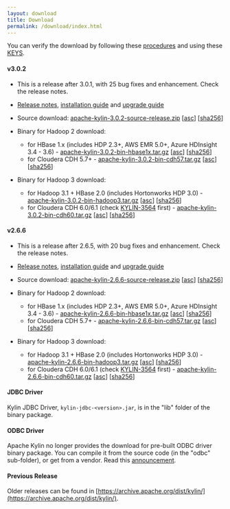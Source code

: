 ```yaml
---
layout: download
title: Download
permalink: /download/index.html
---
```


You can verify the download by following these [procedures](https://www.apache.org/info/verification.html) and using these [KEYS](https://www.apache.org/dist/kylin/KEYS).

#### v3.0.2
- This is a release after 3.0.1, with 25 bug fixes and enhancement. Check the release notes.
- [Release notes](/docs/release_notes.html), [installation guide](/docs/install/index.html) and [upgrade guide](/docs/howto/howto_upgrade.html)
- Source download: [apache-kylin-3.0.2-source-release.zip](https://www.apache.org/dyn/closer.cgi/kylin/apache-kylin-3.0.2/apache-kylin-3.0.2-source-release.zip) \[[asc](https://www.apache.org/dist/kylin/apache-kylin-3.0.2/apache-kylin-3.0.2-source-release.zip.asc)\] \[[sha256](https://www.apache.org/dist/kylin/apache-kylin-3.0.2/apache-kylin-3.0.2-source-release.zip.sha256)\]
- Binary for Hadoop 2 download:
  - for HBase 1.x (includes HDP 2.3+, AWS EMR 5.0+, Azure HDInsight 3.4 - 3.6) - [apache-kylin-3.0.2-bin-hbase1x.tar.gz](https://www.apache.org/dyn/closer.cgi/kylin/apache-kylin-3.0.2/apache-kylin-3.0.2-bin-hbase1x.tar.gz) \[[asc](https://www.apache.org/dist/kylin/apache-kylin-3.0.2/apache-kylin-3.0.2-bin-hbase1x.tar.gz.asc)\] \[[sha256](https://www.apache.org/dist/kylin/apache-kylin-3.0.2/apache-kylin-3.0.2-bin-hbase1x.tar.gz.sha256)\]
  - for Cloudera CDH 5.7+ - [apache-kylin-3.0.2-bin-cdh57.tar.gz](https://www.apache.org/dyn/closer.cgi/kylin/apache-kylin-3.0.2/apache-kylin-3.0.2-bin-cdh57.tar.gz) \[[asc](https://www.apache.org/dist/kylin/apache-kylin-3.0.2/apache-kylin-3.0.2-bin-cdh57.tar.gz.asc)\] \[[sha256](https://www.apache.org/dist/kylin/apache-kylin-3.0.2/apache-kylin-3.0.2-bin-cdh57.tar.gz.sha256)\]

- Binary for Hadoop 3 download:
  - for Hadoop 3.1 + HBase 2.0 (includes Hortonworks HDP 3.0) - [apache-kylin-3.0.2-bin-hadoop3.tar.gz](https://www.apache.org/dyn/closer.cgi/kylin/apache-kylin-3.0.2/apache-kylin-3.0.2-bin-hadoop3.tar.gz) \[[asc](https://www.apache.org/dist/kylin/apache-kylin-3.0.2/apache-kylin-3.0.2-bin-hadoop3.tar.gz.asc)\] \[[sha256](https://www.apache.org/dist/kylin/apache-kylin-3.0.2/apache-kylin-3.0.2-bin-hadoop3.tar.gz.sha256)\]
  - for Cloudera CDH 6.0/6.1 (check [KYLIN-3564](https://issues.apache.org/jira/browse/KYLIN-3564) first) - [apache-kylin-3.0.2-bin-cdh60.tar.gz](https://www.apache.org/dyn/closer.cgi/kylin/apache-kylin-3.0.2/apache-kylin-3.0.2-bin-cdh60.tar.gz) \[[asc](https://www.apache.org/dist/kylin/apache-kylin-3.0.2/apache-kylin-3.0.2-bin-cdh60.tar.gz.asc)\] \[[sha256](https://www.apache.org/dist/kylin/apache-kylin-3.0.2/apache-kylin-3.0.2-bin-cdh60.tar.gz.sha256)\]

#### v2.6.6
- This is a release after 2.6.5, with 20 bug fixes and enhancement. Check the release notes.
- [Release notes](/docs/release_notes.html), [installation guide](/docs/install/index.html) and [upgrade guide](/docs/howto/howto_upgrade.html)
- Source download: [apache-kylin-2.6.6-source-release.zip](https://www.apache.org/dyn/closer.cgi/kylin/apache-kylin-2.6.6/apache-kylin-2.6.6-source-release.zip) \[[asc](https://www.apache.org/dist/kylin/apache-kylin-2.6.6/apache-kylin-2.6.6-source-release.zip.asc)\] \[[sha256](https://www.apache.org/dist/kylin/apache-kylin-2.6.6/apache-kylin-2.6.6-source-release.zip.sha256)\]
- Binary for Hadoop 2 download:
  - for HBase 1.x (includes HDP 2.3+, AWS EMR 5.0+, Azure HDInsight 3.4 - 3.6) - [apache-kylin-2.6.6-bin-hbase1x.tar.gz](https://www.apache.org/dyn/closer.cgi/kylin/apache-kylin-2.6.6/apache-kylin-2.6.6-bin-hbase1x.tar.gz) \[[asc](https://www.apache.org/dist/kylin/apache-kylin-2.6.6/apache-kylin-2.6.6-bin-hbase1x.tar.gz.asc)\] \[[sha256](https://www.apache.org/dist/kylin/apache-kylin-2.6.6/apache-kylin-2.6.6-bin-hbase1x.tar.gz.sha256)\]
  - for Cloudera CDH 5.7+ - [apache-kylin-2.6.6-bin-cdh57.tar.gz](https://www.apache.org/dyn/closer.cgi/kylin/apache-kylin-2.6.6/apache-kylin-2.6.6-bin-cdh57.tar.gz) \[[asc](https://www.apache.org/dist/kylin/apache-kylin-2.6.6/apache-kylin-2.6.6-bin-cdh57.tar.gz.asc)\] \[[sha256](https://www.apache.org/dist/kylin/apache-kylin-2.6.6/apache-kylin-2.6.6-bin-cdh57.tar.gz.sha256)\]

- Binary for Hadoop 3 download:
  - for Hadoop 3.1 + HBase 2.0 (includes Hortonworks HDP 3.0) - [apache-kylin-2.6.6-bin-hadoop3.tar.gz](https://www.apache.org/dyn/closer.cgi/kylin/apache-kylin-2.6.6/apache-kylin-2.6.6-bin-hadoop3.tar.gz) \[[asc](https://www.apache.org/dist/kylin/apache-kylin-2.6.6/apache-kylin-2.6.6-bin-hadoop3.tar.gz.asc)\] \[[sha256](https://www.apache.org/dist/kylin/apache-kylin-2.6.6/apache-kylin-2.6.6-bin-hadoop3.tar.gz.sha256)\]
  - for Cloudera CDH 6.0/6.1 (check [KYLIN-3564](https://issues.apache.org/jira/browse/KYLIN-3564) first) - [apache-kylin-2.6.6-bin-cdh60.tar.gz](https://www.apache.org/dyn/closer.cgi/kylin/apache-kylin-2.6.6/apache-kylin-2.6.6-bin-cdh60.tar.gz) \[[asc](https://www.apache.org/dist/kylin/apache-kylin-2.6.6/apache-kylin-2.6.6-bin-cdh60.tar.gz.asc)\] \[[sha256](https://www.apache.org/dist/kylin/apache-kylin-2.6.6/apache-kylin-2.6.6-bin-cdh60.tar.gz.sha256)\]

#### JDBC Driver

Kylin JDBC Driver, `kylin-jdbc-<version>.jar`, is in the "lib" folder of the binary package.

#### ODBC Driver

Apache Kylin no longer provides the download for pre-built ODBC driver binary package. You can compile it from the source code (in the "odbc" sub-folder), or get from a vendor. Read this [announcement](http://apache-kylin.74782.x6.nabble.com/Kylin-ODBC-driver-is-removed-from-download-page-td12928.html).

#### Previous Release

Older releases can be found in [https://archive.apache.org/dist/kylin/](https://archive.apache.org/dist/kylin/).
